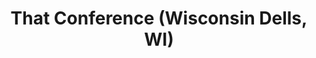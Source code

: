 ---
state: Other
region: Other
title: "That Conference (Wisconsin Dells, WI)"
event_url: https://www.thatconference.com/
start_date: 2019-08-05
end_date: 2019-08-08
cost: TBD
topics: [ cloud, dataai, webdev ]
---